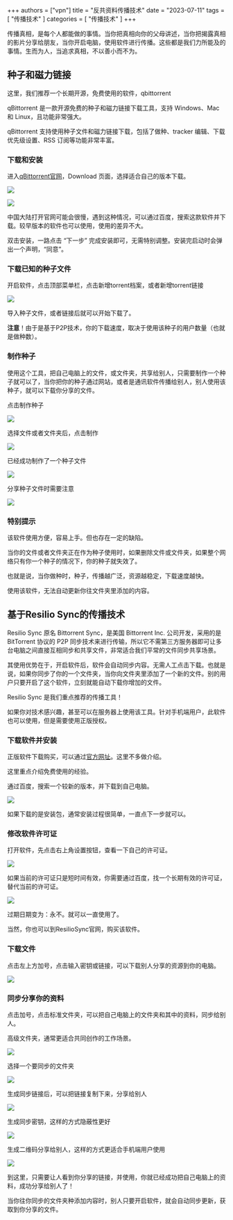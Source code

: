 +++
authors = ["vpn"]
title = "反共资料传播技术"
date = "2023-07-11"
tags = [
    "传播技术"
]
categories = [
    "传播技术"
]
+++

传播真相，是每个人都能做的事情。当你把真相向你的父母讲述，当你把揭露真相的影片分享给朋友，当你开启电脑，使用软件进行传播。这些都是我们力所能及的事情。生而为人，当追求真相，不以善小而不为。

## 种子和磁力链接

这里，我们推荐一个长期开源，免费使用的软件，qbittorrent

qBittorrent 是一款开源免费的种子和磁力链接下载工具，支持 Windows、Mac 和 Linux，且功能非常强大。

qBittorrent 支持使用种子文件和磁力链接下载，包括了做种、tracker 编辑、下载优先级设置、RSS 订阅等功能非常丰富。

### 下载和安装

进入[qBittorrent官网](https://www.qbittorrent.org/)，Download 页面，选择适合自己的版本下载。

![](https://raw.githubusercontent.com/guocdorg/guocdSitePicture/main/tutorial34.jpg)

![](https://raw.githubusercontent.com/guocdorg/guocdSitePicture/main/tutorial35.jpg)

中国大陆打开官网可能会很慢，遇到这种情况，可以通过百度，搜索这款软件并下载。较早版本的软件也可以使用，使用的差异不大。

双击安装，一路点击 “下一步” 完成安装即可，无需特别调整。安装完启动时会弹出一个声明，“同意”。

### 下载已知的种子文件

开启软件，点击顶部菜单栏，点击新增torrent档案，或者新增torrent链接

![](https://raw.githubusercontent.com/guocdorg/guocdSitePicture/main/tutorial36.jpg)

导入种子文件，或者链接后就可以开始下载了。

**注意**！由于是基于P2P技术，你的下载速度，取决于使用该种子的用户数量（也就是做种数）。

### 制作种子

使用这个工具，把自己电脑上的文件，或文件夹，共享给别人，只需要制作一个种子就可以了，当你把你的种子通过网站，或者是通讯软件传播给别人，别人使用该种子，就可以下载你分享的文件。

点击制作种子

![](https://raw.githubusercontent.com/guocdorg/guocdSitePicture/main/tutorial37.jpg)

选择文件或者文件夹后，点击制作

![](https://raw.githubusercontent.com/guocdorg/guocdSitePicture/main/tutorial38.jpg)

已经成功制作了一个种子文件

![](https://raw.githubusercontent.com/guocdorg/guocdSitePicture/main/tutorial39.jpg)

分享种子文件时需要注意

![](https://raw.githubusercontent.com/guocdorg/guocdSitePicture/main/tutorial40.jpg)

### 特别提示

该软件使用方便，容易上手。但也存在一定的缺陷。

当你的文件或者文件夹正在作为种子使用时，如果删除文件或文件夹，如果整个网络只有你一个种子的情况下，你的种子就失效了。

也就是说，当你做种时，种子，传播越广泛，资源越稳定，下载速度越快。

使用该软件，无法自动更新你往文件夹里添加的内容。

## 基于Resilio Sync的传播技术

Resilio Sync 原名 Bittorrent Sync，是美国 Bittorrent Inc. 公司开发，采用的是 BitTorrent 协议的 P2P 同步技术来进行传输，所以它不需第三方服务器即可让多台电脑之间直接互相同步和共享文件，非常适合我们平常的文件同步共享场景。

其使用优势在于，开启软件后，软件会自动同步内容。无需人工点击下载。也就是说，如果你同步了你的一个文件夹，当你向文件夹里添加了一个新的文件。别的用户只要开启了这个软件，立刻就能自动下载你增加的文件。

Resilio Sync 是我们重点推荐的传播工具！

如果你对技术感兴趣，甚至可以在服务器上使用该工具。针对手机端用户，此软件也可以使用，但是需要使用正版授权。

### 下载软件并安装

正版软件下载购买，可以通过[官方网址](https://www.resilio.com/individuals/)。这里不多做介绍。

这里重点介绍免费使用的经验。

通过百度，搜索一个较新的版本，并下载到自己电脑。

![](https://raw.githubusercontent.com/guocdorg/guocdSitePicture/main/tutorial41.jpg)

如果下载的是安装包，通常安装过程很简单，一直点下一步就可以。

### 修改软件许可证

打开软件，先点击右上角设置按钮，查看一下自己的许可证。

![](https://raw.githubusercontent.com/guocdorg/guocdSitePicture/main/tutorial42.jpg)

如果当前的许可证只是短时间有效，你需要通过百度，找一个长期有效的许可证，替代当前的许可证。

![](https://raw.githubusercontent.com/guocdorg/guocdSitePicture/main/tutorial43.jpg)

过期日期变为：永不。就可以一直使用了。

当然，你也可以到ResilioSync官网，购买该软件。

### 下载文件

点击左上方加号，点击输入密钥或链接，可以下载别人分享的资源到你的电脑。

![](https://raw.githubusercontent.com/guocdorg/guocdSitePicture/main/tutorial44.jpg)

### 同步分享你的资料

点击加号，点击标准文件夹，可以把自己电脑上的文件夹和其中的资料，同步给别人。

高级文件夹，通常更适合共同创作的工作场景。

![](https://raw.githubusercontent.com/guocdorg/guocdSitePicture/main/tutorial45.jpg)

选择一个要同步的文件夹

![](https://raw.githubusercontent.com/guocdorg/guocdSitePicture/main/tutorial46.jpg)

生成同步链接后，可以把链接复制下来，分享给别人

![](https://raw.githubusercontent.com/guocdorg/guocdSitePicture/main/tutorial47.jpg)

生成同步密钥，这样的方式隐蔽性更好

![](https://raw.githubusercontent.com/guocdorg/guocdSitePicture/main/tutorial48.jpg)

生成二维码分享给别人，这样的方式更适合手机端用户使用

![](https://raw.githubusercontent.com/guocdorg/guocdSitePicture/main/tutorial49.jpg)

到这里，只需要让人看到你分享的链接，并使用，你就已经成功把自己电脑上的资料，成功分享给别人了！

当你往你同步的文件夹种添加内容时，别人只要开启软件，就会自动同步更新，获取到你分享的文件。

